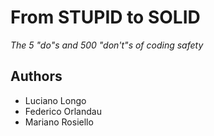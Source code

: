 From STUPID to SOLID
====================

_The 5 "do"s and 500 "don't"s of coding safety_

Authors
-------

- Luciano Longo
- Federico Orlandau
- Mariano Rosiello